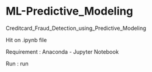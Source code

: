 # ML-Predictive_Modeling

Creditcard_Fraud_Detection_using_Predictive_Modeling

Hit on .ipynb file

Requirement : Anaconda - Jupyter Notebook

Run : run

